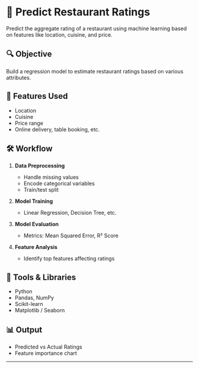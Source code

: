 # 🧠 Predict Restaurant Ratings

Predict the aggregate rating of a restaurant using machine learning based on features like location, cuisine, and price.

## 🔍 Objective
Build a regression model to estimate restaurant ratings based on various attributes.

## 📂 Features Used
- Location
- Cuisine
- Price range
- Online delivery, table booking, etc.

## 🛠️ Workflow
1. **Data Preprocessing**
   - Handle missing values
   - Encode categorical variables
   - Train/test split

2. **Model Training**
   - Linear Regression, Decision Tree, etc.

3. **Model Evaluation**
   - Metrics: Mean Squared Error, R² Score

4. **Feature Analysis**
   - Identify top features affecting ratings

## 🧰 Tools & Libraries
- Python
- Pandas, NumPy
- Scikit-learn
- Matplotlib / Seaborn

## 📊 Output
- Predicted vs Actual Ratings
- Feature importance chart

---


